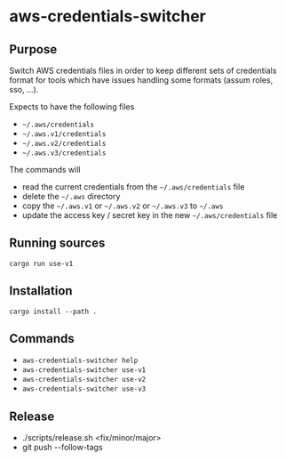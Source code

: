 # aws-credentials-switcher

## Purpose

Switch AWS credentials files in order to keep different sets of credentials format for tools which have issues handling some formats (assum roles, sso, ...).

Expects to have the following files

* `~/.aws/credentials`
* `~/.aws.v1/credentials`
* `~/.aws.v2/credentials`
* `~/.aws.v3/credentials`

The commands will
* read the current credentials from the `~/.aws/credentials` file
* delete the `~/.aws` directory
* copy the `~/.aws.v1` or `~/.aws.v2` or `~/.aws.v3` to `~/.aws`
* update the access key / secret key in the new `~/.aws/credentials` file

## Running sources

`cargo run use-v1`

## Installation

`cargo install --path .`

## Commands

* `aws-credentials-switcher help`
* `aws-credentials-switcher use-v1`
* `aws-credentials-switcher use-v2`
* `aws-credentials-switcher use-v3`

## Release

* ./scripts/release.sh <fix/minor/major>
* git push --follow-tags
